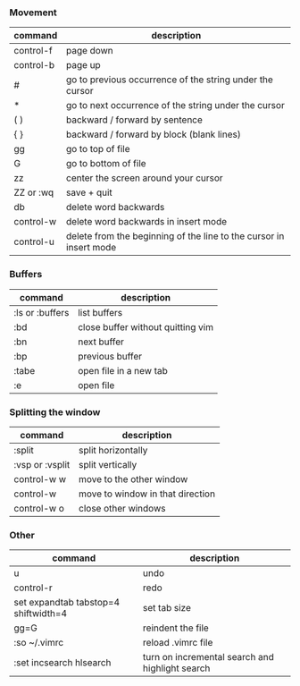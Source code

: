 ### Movement

| command | description |
| ------- | ----------- |
| control-f | page down |
| control-b | page up |
| # | go to previous occurrence of the string under the cursor |
| * | go to next occurrence of the string under the cursor |
| ( ) | backward / forward by sentence |
| { } | backward / forward by block (blank lines) |
| gg | go to top of file |
| G | go to bottom of file |
| zz | center the screen around your cursor |
| ZZ or :wq | save + quit |
| db | delete word backwards |
| control-w | delete word backwards in insert mode |
| control-u | delete from the beginning of the line to the cursor in insert mode |

### Buffers
| command | description |
| ------- | ----------- |
| :ls or :buffers | list buffers |
| :bd | close buffer without quitting vim |
| :bn | next buffer |
| :bp | previous buffer |
| :tabe | open file in a new tab |
| :e <filename> | open file |

### Splitting the window
| command | description |
| ------- | ----------- |
| :split | split horizontally |
| :vsp or :vsplit | split vertically |
| control-w w | move to the other window |
| control-w <arrow key or hjkl> | move to window in that direction |
| control-w o | close other windows |


### Other

| command | description |
| ------- | ----------- |
| u | undo |
| control-r | redo |
| set expandtab tabstop=4 shiftwidth=4 | set tab size |
| gg=G | reindent the file |
| :so ~/.vimrc | reload .vimrc file |
| :set incsearch hlsearch | turn on incremental search and highlight search |


